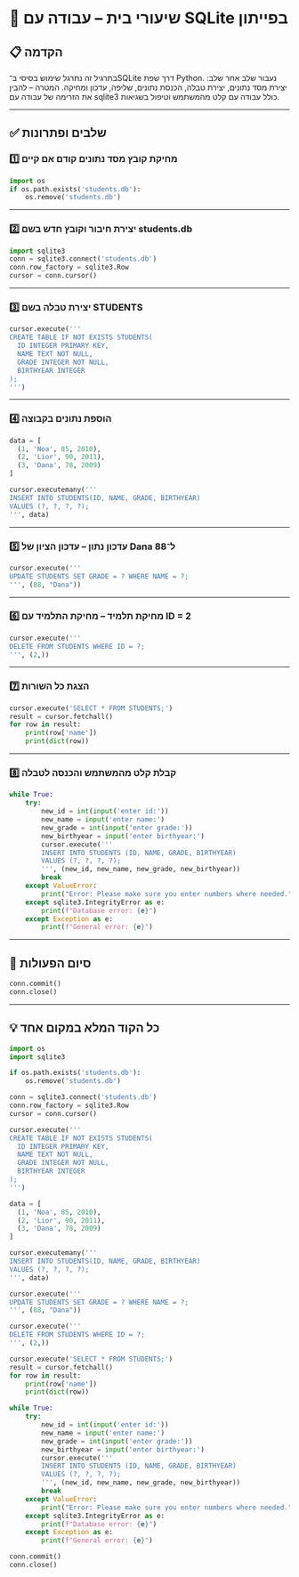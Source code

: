 
# 🧠 שיעורי בית – עבודה עם SQLite בפייתון

## 📋 הקדמה
בתרגיל זה נתרגל שימוש בסיסי ב־SQLite דרך שפת Python.
נעבור שלב אחר שלב:
יצירת מסד נתונים, יצירת טבלה, הכנסת נתונים, שליפה, עדכון ומחיקה.
המטרה – להבין את הזרימה של עבודה עם sqlite3 כולל עבודה עם קלט מהמשתמש וטיפול בשגיאות.

---

## ✅ שלבים ופתרונות

### 1️⃣ מחיקת קובץ מסד נתונים קודם אם קיים

```python
import os
if os.path.exists('students.db'):
    os.remove('students.db')
```

---

### 2️⃣ יצירת חיבור וקובץ חדש בשם students.db

```python
import sqlite3
conn = sqlite3.connect('students.db')
conn.row_factory = sqlite3.Row
cursor = conn.cursor()
```

---

### 3️⃣ יצירת טבלה בשם STUDENTS

```python
cursor.execute('''
CREATE TABLE IF NOT EXISTS STUDENTS(
  ID INTEGER PRIMARY KEY,
  NAME TEXT NOT NULL,
  GRADE INTEGER NOT NULL,
  BIRTHYEAR INTEGER
);
''')
```

---

### 4️⃣ הוספת נתונים בקבוצה

```python
data = [
  (1, 'Noa', 85, 2010),
  (2, 'Lior', 90, 2011),
  (3, 'Dana', 78, 2009)
]

cursor.executemany('''
INSERT INTO STUDENTS(ID, NAME, GRADE, BIRTHYEAR)
VALUES (?, ?, ?, ?);
''', data)
```

---

### 5️⃣ עדכון נתון – עדכון הציון של Dana ל־88

```python
cursor.execute('''
UPDATE STUDENTS SET GRADE = ? WHERE NAME = ?;
''', (88, "Dana"))
```

---

### 6️⃣ מחיקת תלמיד – מחיקת התלמיד עם ID = 2

```python
cursor.execute('''
DELETE FROM STUDENTS WHERE ID = ?;
''', (2,))
```

---

### 7️⃣ הצגת כל השורות

```python
cursor.execute('SELECT * FROM STUDENTS;')
result = cursor.fetchall()
for row in result:
    print(row['name'])
    print(dict(row))
```

---

### 8️⃣ קבלת קלט מהמשתמש והכנסה לטבלה

```python
while True:
    try:
        new_id = int(input('enter id:'))
        new_name = input('enter name:')
        new_grade = int(input('enter grade:'))
        new_birthyear = input('enter birthyear:')
        cursor.execute('''
        INSERT INTO STUDENTS (ID, NAME, GRADE, BIRTHYEAR)
        VALUES (?, ?, ?, ?);
        ''', (new_id, new_name, new_grade, new_birthyear))
        break
    except ValueError:
        print("Error: Please make sure you enter numbers where needed.")
    except sqlite3.IntegrityError as e:
        print(f"Database error: {e}")
    except Exception as e:
        print(f"General error: {e}")
```

---

## 🧾 סיום הפעולות

```python
conn.commit()
conn.close()
```

---

## 💡 כל הקוד המלא במקום אחד

```python
import os
import sqlite3

if os.path.exists('students.db'):
    os.remove('students.db')

conn = sqlite3.connect('students.db')
conn.row_factory = sqlite3.Row
cursor = conn.cursor()

cursor.execute('''
CREATE TABLE IF NOT EXISTS STUDENTS(
  ID INTEGER PRIMARY KEY,
  NAME TEXT NOT NULL,
  GRADE INTEGER NOT NULL,
  BIRTHYEAR INTEGER
);
''')

data = [
  (1, 'Noa', 85, 2010),
  (2, 'Lior', 90, 2011),
  (3, 'Dana', 78, 2009)
]

cursor.executemany('''
INSERT INTO STUDENTS(ID, NAME, GRADE, BIRTHYEAR)
VALUES (?, ?, ?, ?);
''', data)

cursor.execute('''
UPDATE STUDENTS SET GRADE = ? WHERE NAME = ?;
''', (88, "Dana"))

cursor.execute('''
DELETE FROM STUDENTS WHERE ID = ?;
''', (2,))

cursor.execute('SELECT * FROM STUDENTS;')
result = cursor.fetchall()
for row in result:
    print(row['name'])
    print(dict(row))

while True:
    try:
        new_id = int(input('enter id:'))
        new_name = input('enter name:')
        new_grade = int(input('enter grade:'))
        new_birthyear = input('enter birthyear:')
        cursor.execute('''
        INSERT INTO STUDENTS (ID, NAME, GRADE, BIRTHYEAR)
        VALUES (?, ?, ?, ?);
        ''', (new_id, new_name, new_grade, new_birthyear))
        break
    except ValueError:
        print("Error: Please make sure you enter numbers where needed.")
    except sqlite3.IntegrityError as e:
        print(f"Database error: {e}")
    except Exception as e:
        print(f"General error: {e}")

conn.commit()
conn.close()
```

